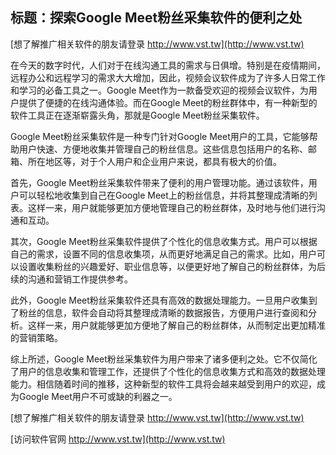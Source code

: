 ## **标题：探索Google Meet粉丝采集软件的便利之处**

[想了解推广相关软件的朋友请登录 http://www.vst.tw](http://www.vst.tw)

在今天的数字时代，人们对于在线沟通工具的需求与日俱增。特别是在疫情期间，远程办公和远程学习的需求大大增加，因此，视频会议软件成为了许多人日常工作和学习的必备工具之一。Google Meet作为一款备受欢迎的视频会议软件，为用户提供了便捷的在线沟通体验。而在Google Meet的粉丝群体中，有一种新型的软件工具正在逐渐崭露头角，那就是Google Meet粉丝采集软件。

Google Meet粉丝采集软件是一种专门针对Google Meet用户的工具，它能够帮助用户快速、方便地收集并管理自己的粉丝信息。这些信息包括用户的名称、邮箱、所在地区等，对于个人用户和企业用户来说，都具有极大的价值。

首先，Google Meet粉丝采集软件带来了便利的用户管理功能。通过该软件，用户可以轻松地收集到自己在Google Meet上的粉丝信息，并将其整理成清晰的列表。这样一来，用户就能够更加方便地管理自己的粉丝群体，及时地与他们进行沟通和互动。

其次，Google Meet粉丝采集软件提供了个性化的信息收集方式。用户可以根据自己的需求，设置不同的信息收集项，从而更好地满足自己的需求。比如，用户可以设置收集粉丝的兴趣爱好、职业信息等，以便更好地了解自己的粉丝群体，为后续的沟通和营销工作提供参考。

此外，Google Meet粉丝采集软件还具有高效的数据处理能力。一旦用户收集到了粉丝的信息，软件会自动将其整理成清晰的数据报告，方便用户进行查阅和分析。这样一来，用户就能够更加方便地了解自己的粉丝群体，从而制定出更加精准的营销策略。

综上所述，Google Meet粉丝采集软件为用户带来了诸多便利之处。它不仅简化了用户的信息收集和管理工作，还提供了个性化的信息收集方式和高效的数据处理能力。相信随着时间的推移，这种新型的软件工具将会越来越受到用户的欢迎，成为Google Meet用户不可或缺的利器之一。

[想了解推广相关软件的朋友请登录 http://www.vst.tw](http://www.vst.tw)


[访问软件官网 http://www.vst.tw](http://www.vst.tw)

